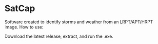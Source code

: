 # SatCap
Software created to identify storms and weather from an LRPT/APT/HRPT image.
How to use:

Download the latest release, extract, and run the .exe.
